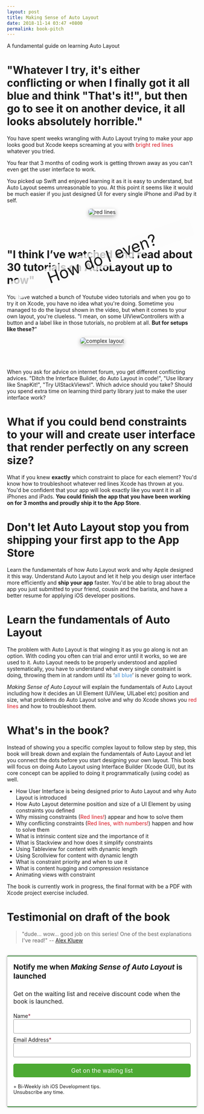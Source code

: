```yaml
---
layout: post
title: Making Sense of Auto Layout
date: 2018-11-14 03:47 +0800
permalink: book-pitch
---
```


<style>
button,
input,
optgroup,
select,
textarea {
    margin: 0; /* 3 */
    color: inherit; /* 1 */
    font: inherit; /* 2 */
}
button {
    overflow: visible;
    border: none;
}
button,
select {
    text-transform: none;
}
button,
html input[type="button"],
/* 1 */
input[type="reset"],
input[type="submit"] {
    cursor: pointer; /* 3 */

    -webkit-appearance: button; /* 2 */
}
button[disabled],
html input[disabled] {
​    cursor: default;
}
button::-moz-focus-inner,
input::-moz-focus-inner {
​    padding: 0;
​    border: 0;
}
input {
​    line-height: normal;
}
input:focus {
​    outline: none;
}

.drop-shadow{
  -webkit-box-shadow: 0px 4px 12px -1px rgba(156,156,156,1);
  -moz-box-shadow: 0px 4px 12px -1px rgba(156,156,156,1);
  box-shadow: 0px 4px 12px -1px rgba(156,156,156,1);

  border-radius: 6px;
}

.how{
  display: block;
  font-size: 3em; 
  position: relative; 
  top: -6em;
  transform: rotate(-20deg); 
  -ms-transform: rotate(-20deg); 
  -webkit-transform: rotate(-20deg);
  background-color: rgba(253, 253, 253, 0.75);
  max-width: 800px;
}

.red{
  color: #D8141F;
}

.post-subscribe{
  margin-top: 2rem;
  margin-bottom: 2rem;
  margin-left: auto;
  margin-right: auto;
  max-width: 700px;

  padding: 1rem;
  border: 1px solid #CCC;
  text-align: left;
  border-radius: 4px;

  background-color: #FFF;
  border-top: 2px solid #338332;
  border-bottom: 2px solid #338332;

  box-shadow: 0px 0px 5px rgba(0,0,0,.3);
}

.post-subscribe h4{
  font-size: 1.2rem;
  font-weight: 700;
  margin-top: 0;
}


.post-subscribe input{
  font-size: 1rem;
  padding: 0.5rem; 
  border-radius: 3px;
  border: 1px solid #999;
  box-sizing: border-box;
  -moz-box-sizing: border-box;
  -webkit-box-sizing: border-box;

  width: 100%;
}

.post-subscribe input[type="submit"]{
  font-size: 1rem;
  padding:0.5rem ; 
  background-color: #4caa33; 
  color: #f9f9f9;
  cursor:pointer;
  -webkit-border-radius: 5px;
  border-radius: 5px; 
  width: 100%;

  border: 0;
}

.post-subscribe input[type="submit"]:hover{
/*  background-color: #4BC948;
  color: #F9F9F9; */
}
</style>

A fundamental guide on learning Auto Layout

# "Whatever I try, it's either conflicting or when I finally got it all blue and think "**That's it!**", but then go to see it on another device, it all looks absolutely horrible."

You have spent weeks wrangling with Auto Layout trying to make your app looks good but Xcode keeps screaming at you with <span class="red">bright red lines</span> whatever you tried. 

You fear that 3 months of coding work is getting thrown away as you can't even get the user interface to work.

You picked up Swift and enjoyed learning it as it is easy to understand, but Auto Layout seems unreasonable to you. At this point it seems like it would be much easier if you just designed UI for every single iPhone and iPad by it self.

<div style="text-align: center;">
  <img class="drop-shadow" src="https://iosimage.s3.amazonaws.com/autolayoutbook/red_lines.png" alt="red lines" />
</div>

<br><br>

# "I think I’ve watched and read about 30 tutorials on AutoLayout up to now"

You have watched a bunch of Youtube video tutorials and when you go to try it on Xcode, you have no idea what you're doing.
Sometime you managed to do the layout shown in the video, but when it comes to your own layout, you're clueless. "I mean, on some UIViewControllers with a button and a label like in those tutorials, no problem at all. **But for setups like these?**"

<div style="text-align: center;">
  <img class="drop-shadow" src="https://iosimage.s3.amazonaws.com/autolayoutbook/complex_layout.png" alt="complex layout" />
  <div class="how">How do I even?</div>
</div>

When you ask for advice on internet forum, you get different conflicting advices. "Ditch the Interface Builder, do Auto Layout in code!", "Use library like SnapKit!", "Try UIStackViews!". Which advice should you take? Should you spend extra time on learning third party library just to make the user interface work?

# What if you could bend constraints to your will and create user interface that render perfectly on any screen size?
What if you knew **exactly** which constraint to place for each element? You'd know how to troubleshoot whatever red lines Xcode has thrown at you. You'd be confident that your app will look exactly like you want it in all iPhones and iPads. **You could finish the app that you have been working on for 3 months and proudly ship it to the App Store**.

# Don't let Auto Layout stop you from shipping your first app to the App Store
Learn the fundamentals of how Auto Layout work and why Apple designed it this way. Understand Auto Layout and let it help you design user interface more efficiently and **ship your app** faster. You'd be able to brag about the app you just submitted to your friend, cousin and the barista, and have a better resume for applying iOS developer positions.

# Learn the fundamentals of Auto Layout
The problem with Auto Layout is that winging it as you go along is not an option. With coding you often can trial and error until it works, so we are used to it. Auto Layout needs to be properly understood and applied systematically, you have to understand what every single constraint is doing, throwing them in at random until its ‘<span style="color:#4691D6;">all blue</span>’ is never going to work.

_Making Sense of Auto Layout_ will explain the fundamentals of Auto Layout including how it decides an UI Element (UIView, UILabel etc) position and size, what problems do Auto Layout solve and why do Xcode shows you <span class="red">red lines</span> and how to troubleshoot them.

# What's in the book?
Instead of showing you a specific complex layout to follow step by step, this book will break down and explain the fundamentals of Auto Layout and let you connect the dots before you start designing your own layout. This book will focus on doing Auto Layout using Interface Builder (Xcode GUI), but its core concept can be applied to doing it programmatically (using code) as well.

- How User Interface is being designed prior to Auto Layout and why Auto Layout is introduced
- How Auto Layout determine position and size of a UI Element by using constraints you defined
- Why missing constraints (<span class="red">Red lines!</span>) appear and how to solve them
- Why conflicting constraints (<span class="red">Red lines, with numbers!</span>) happen and how to solve them
- What is intrinsic content size and the importance of it
- What is Stackview and how does it simplify constraints
- Using Tableview for content with dynamic length
- Using Scrollview for content with dynamic length
- What is constraint priority and when to use it
- What is content hugging and compression resistance
- Animating views with constraint

The book is currently work in progress, the final format with be a PDF with Xcode project exercise included.

# Testimonial on draft of the book
> "dude... wow... good job on this series! One of the best explanations I've read!"
>  -- [Alex Kluew](https://twitter.com/getaclue_1)

<div class="post-subscribe">
  <h4 data-drip-attribute="headline">Notify me when <i>Making Sense of Auto Layout</i> is launched</h4>
  <span style="font-size:1rem;"> 
    Get on the waiting list and receive discount code when the book is launched.<br /><br/>
  </span>
  <form action="https://www.getdrip.com/forms/295054774/submissions" method="post" data-drip-embedded-form="295054774">
    <div style="margin-bottom: 0.5rem;">
        <label for="drip-firstname">Name<span style="color:#952B45;">*</span></label><br />
        <input type="text" id="drip-firstname" name="fields[firstname]" value="" />
    </div>
    <div>
        <label for="drip-email">Email Address<span style="color:#952B45;">*</span></label><br />
        <input type="email" id="drip-email" name="fields[email]" value="" />
    </div>
    <div>
      <br>
      <input type="submit" value="Get on the waiting list" data-drip-attribute="sign-up-button" />
      <br><br>
      <span style="font-size: 0.8rem;">+ Bi-Weekly ish iOS Development tips.<br> Unsubscribe any time.</span>
    </div>
  </form>
</div>